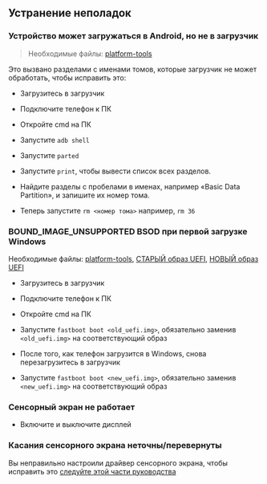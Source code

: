 ## Устранение неполадок


### Устройство может загружаться в Android, но не в загрузчик

>Необходимые файлы: [platform-tools](https://developer.android.com/studio/releases/platform-tools)

Это вызвано разделами с именами томов, которые загрузчик не может обработать, чтобы исправить это:

- Загрузитесь в загрузчик

- Подключите телефон к ПК

- Откройте cmd на ПК

- Запустите ```adb shell```

- Запустите ```parted```

- Запустите ```print```, чтобы вывести список всех разделов.

- Найдите разделы с пробелами в именах, например «Basic Data Partition», и запишите их номер тома.

- Теперь запустите ```rm <номер тома>``` например, ```rm 36```


### BOUND_IMAGE_UNSUPPORTED BSOD при первой загрузке Windows

Необходимые файлы: [platform-tools](https://developer.android.com/studio/releases/platform-tools), [СТАРЫЙ образ UEFI](https://github.com/Icesito68/Port-Windows-11-Poco-X3-pro/releases/download/old_uefi/vayu_old_uefi.zip), [НОВЫЙ образ UEFI](http://github.com/degdag/edk2-msm/releases/latest)

- Загрузитесь в загрузчик

- Подключите телефон к ПК

- Откройте cmd на ПК

- Запустите ```fastboot boot <old_uefi.img>```, обязательно заменив ```<old_uefi.img>``` на соответствующий образ

- После того, как телефон загрузится в Windows, снова перезагрузитесь в загрузчик

- Запустите ```fastboot boot <new_uefi.img>```, обязательно заменив ```<new_uefi.img>``` на соответствующий образ


### Сенсорный экран не работает

- Включите и выключите дисплей


### Касания сенсорного экрана неточны/перевернуты

Вы неправильно настроили драйвер сенсорного экрана, чтобы исправить это [следуйте этой части руководства](https://github.com/Icesito68/Port-Windows-11-Poco-X3-pro/blob/main/guide/Russian/2-install-ru.md#Узнайте-ваш-тип-панели)
